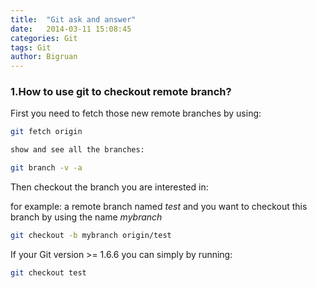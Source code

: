 ```yaml
---
title:  "Git ask and answer"
date:   2014-03-11 15:08:45
categories: Git
tags: Git
author: Bigruan
---
```


### 1.How to use git to checkout remote branch?

First you need to fetch those new remote branches by using:

```bash
git fetch origin
```

```bash
show and see all the branches:
```

```bash
git branch -v -a
```

Then checkout the branch you are interested in:

for example: a remote branch named *test* and you want to checkout this branch by using the name *mybranch*

```bash
git checkout -b mybranch origin/test
```

If your Git version >= 1.6.6 you can simply by running:

```bash
git checkout test
```
